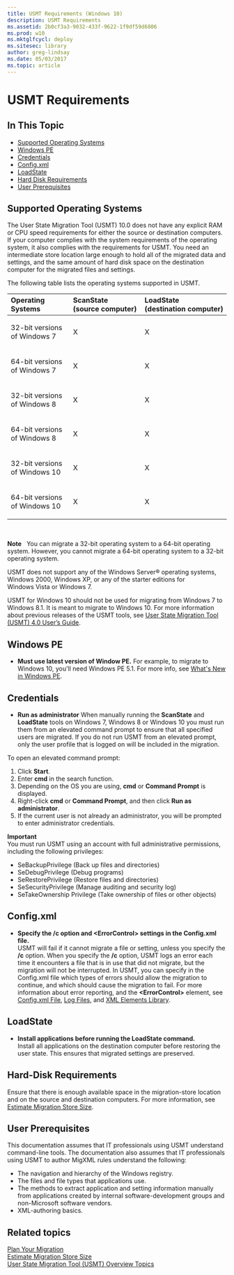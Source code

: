 ```yaml
---
title: USMT Requirements (Windows 10)
description: USMT Requirements
ms.assetid: 2b0cf3a3-9032-433f-9622-1f9df59d6806
ms.prod: w10
ms.mktglfcycl: deploy
ms.sitesec: library
author: greg-lindsay
ms.date: 05/03/2017
ms.topic: article
---
```


# USMT Requirements


## In This Topic


-   [Supported Operating Systems](#bkmk-1)
-   [Windows PE](#windows-pe)
-   [Credentials](#credentials)
-   [Config.xml](#configxml)
-   [LoadState](#loadstate)
-   [Hard Disk Requirements](#bkmk-3)
-   [User Prerequisites](#bkmk-userprereqs)

## <a href="" id="bkmk-1"></a>Supported Operating Systems


The User State Migration Tool (USMT) 10.0 does not have any explicit RAM or CPU speed requirements for either the source or destination computers. If your computer complies with the system requirements of the operating system, it also complies with the requirements for USMT. You need an intermediate store location large enough to hold all of the migrated data and settings, and the same amount of hard disk space on the destination computer for the migrated files and settings.

The following table lists the operating systems supported in USMT.

<table>

<colgroup>
<col width="33%" />
<col width="33%" />
<col width="33%" />
</colgroup>
<thead>
<tr class="header">
<th align="left">Operating Systems</th>
<th align="left">ScanState (source computer)</th>
<th align="left">LoadState (destination computer)</th>
</tr>
</thead>
<tbody>
<tr class="odd">
<td align="left"><p>32-bit versions of Windows 7</p></td>
<td align="left"><p>X</p></td>
<td align="left"><p>X</p></td>
</tr>
<tr class="even">
<td align="left"><p>64-bit versions of Windows 7</p></td>
<td align="left"><p>X</p></td>
<td align="left"><p>X</p></td>
</tr>
<tr class="odd">
<td align="left"><p>32-bit versions of Windows 8</p></td>
<td align="left"><p>X</p></td>
<td align="left"><p>X</p></td>
</tr>
<tr class="even">
<td align="left"><p>64-bit versions of Windows 8</p></td>
<td align="left"><p>X</p></td>
<td align="left"><p>X</p></td>
</tr>
<tr class="odd">
<td align="left"><p>32-bit versions of Windows 10</p></td>
<td align="left"><p>X</p></td>
<td align="left"><p>X</p></td>
</tr>
<tr class="even">
<td align="left"><p>64-bit versions of Windows 10</p></td>
<td align="left"><p>X</p></td>
<td align="left"><p>X</p></td>
</tr>
</tbody>
</table>

 

**Note**  
You can migrate a 32-bit operating system to a 64-bit operating system. However, you cannot migrate a 64-bit operating system to a 32-bit operating system.

USMT does not support any of the Windows Server® operating systems, Windows 2000, Windows XP, or any of the starter editions for Windows Vista or Windows 7.

USMT for Windows 10 should not be used for migrating from Windows 7 to Windows 8.1. It is meant to migrate to Windows 10.
For more information about previous releases of the USMT tools, see [User State Migration Tool (USMT) 4.0 User’s Guide](https://go.microsoft.com/fwlink/p/?LinkId=246564). 

## Windows PE

-   **Must use latest version of Window PE.** For example, to migrate to Windows 10, you'll need Windows PE 5.1. For more info, see [What's New in Windows PE](https://msdn.microsoft.com/library/windows/hardware/dn938350.aspx).

## Credentials

-  **Run as administrator**
    When manually running the **ScanState** and **LoadState** tools on Windows 7, Windows 8 or Windows 10 you must run them from an elevated command prompt to ensure that all specified users are migrated. If you do not run USMT from an elevated prompt, only the user profile that is logged on will be included in the migration.

To open an elevated command prompt:

1. Click **Start**.
2. Enter **cmd** in the search function.
3. Depending on the OS you are using, **cmd** or **Command Prompt** is displayed.
3. Right-click **cmd** or **Command Prompt**, and then click **Run as administrator**.
4. If the current user is not already an administrator, you will be prompted to enter administrator credentials.

**Important**<BR>
You must run USMT using an account with full administrative permissions, including the following privileges:

- SeBackupPrivilege (Back up files and directories)
- SeDebugPrivilege (Debug programs)
- SeRestorePrivilege (Restore files and directories)
- SeSecurityPrivilege (Manage auditing and security log)
- SeTakeOwnership Privilege (Take ownership of files or other objects)


## Config.xml

-  **Specify the /c option and &lt;ErrorControl&gt; settings in the Config.xml file.**<BR>
    USMT will fail if it cannot migrate a file or setting, unless you specify the **/c** option. When you specify the **/c** option, USMT logs an error each time it encounters a file that is in use that did not migrate, but the migration will not be interrupted. In USMT, you can specify in the Config.xml file which types of errors should allow the migration to continue, and which should cause the migration to fail. For more information about error reporting, and the **&lt;ErrorControl&gt;** element, see [Config.xml File](usmt-configxml-file.md), [Log Files](usmt-log-files.md), and [XML Elements Library](usmt-xml-elements-library.md).

## LoadState

-  **Install applications before running the LoadState command.**<BR>
    Install all applications on the destination computer before restoring the user state. This ensures that migrated settings are preserved.

## <a href="" id="bkmk-3"></a>Hard-Disk Requirements


Ensure that there is enough available space in the migration-store location and on the source and destination computers. For more information, see [Estimate Migration Store Size](usmt-estimate-migration-store-size.md).

## <a href="" id="bkmk-userprereqs"></a>User Prerequisites


This documentation assumes that IT professionals using USMT understand command-line tools. The documentation also assumes that IT professionals using USMT to author MigXML rules understand the following:

-   The navigation and hierarchy of the Windows registry.
-   The files and file types that applications use.
-   The methods to extract application and setting information manually from applications created by internal software-development groups and non-Microsoft software vendors.
-   XML-authoring basics.

## Related topics


[Plan Your Migration](usmt-plan-your-migration.md)<BR>
[Estimate Migration Store Size](usmt-estimate-migration-store-size.md)<BR>
[User State Migration Tool (USMT) Overview Topics](usmt-topics.md)<BR>

 

 





